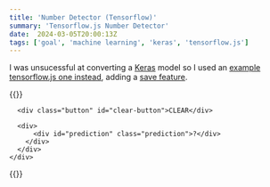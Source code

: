```yaml
---
title: 'Number Detector (Tensorflow)'
summary: 'Tensorflow.js Number Detector'
date:  2024-03-05T20:00:13Z
tags: ['goal', 'machine learning', 'keras', 'tensorflow.js']
---
```

I was unsucessful at converting a [Keras](htt1ps://keras.io/) model so I used an [example tensorflow.js one instead](https://github.com/tensorflow/tfjs-examples/tree/master/mnist), adding a [save feature](https://github.com/tensorflow/tfjs-examples/tree/master/mnist).

{{<rawhtml>}}
  <link rel="stylesheet" href="style.css" />

  <div id="container">
    <div class="card elevation">
      <canvas
        class="canvas elevation"
        id="canvas"0
        width="280"
        height="280"
      ></canvas>

      <div class="button" id="clear-button">CLEAR</div>

      <div>
          <div id="prediction" class="prediction">?</div>
        </div>
      </div>
    </div>
  </div>

<!-- <script src="https://cdn.jsdelivr.net/npm/@tensorflow/tfjs"></script> -->
  <script src="tf.min.js"></script>
  <script src="script.js"></script>
{{</rawhtml>}}
